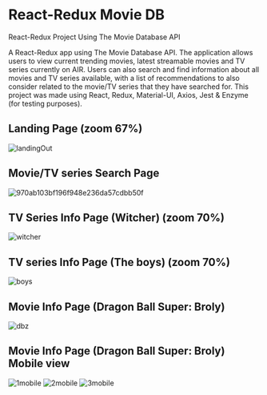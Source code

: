# React-Redux Movie DB
React-Redux Project Using The Movie Database API

A React-Redux app using The Movie Database API. The application allows users to view current trending
movies, latest streamable movies and TV series currently on AIR. Users can also search and find information about all
movies and TV series available, with a list of recommendations to also consider related to the movie/TV series that they
have searched for. This project was made using React, Redux, Material-UI, Axios, Jest & Enzyme (for testing purposes).

## Landing Page (zoom 67%)
![landingOut](https://user-images.githubusercontent.com/16756025/95521512-9b133f00-09c1-11eb-8ab4-3c251d663952.png)

## Movie/TV series Search Page
![970ab103bf196f948e236da57cdbb50f](https://user-images.githubusercontent.com/16756025/95521561-be3dee80-09c1-11eb-8b47-6e0edb06bea3.png)

## TV Series Info Page (Witcher) (zoom 70%)
![witcher](https://user-images.githubusercontent.com/16756025/95521520-a1a1b680-09c1-11eb-8a47-fdb850a128ee.png)

## TV series Info Page (The boys) (zoom 70%)
![boys](https://user-images.githubusercontent.com/16756025/95521537-acf4e200-09c1-11eb-8095-27d79415ded5.png)

## Movie Info Page (Dragon Ball Super: Broly)
![dbz](https://user-images.githubusercontent.com/16756025/95521577-c433cf80-09c1-11eb-8e53-e6f38eb475aa.png)

## Movie Info Page (Dragon Ball Super: Broly) Mobile view
![1mobile](https://user-images.githubusercontent.com/16756025/95521661-fe9d6c80-09c1-11eb-8ce0-8f44e55584dd.png)
![2mobile](https://user-images.githubusercontent.com/16756025/95521685-05c47a80-09c2-11eb-8cd1-4193262217f8.png)
![3mobile](https://user-images.githubusercontent.com/16756025/95521698-0b21c500-09c2-11eb-928e-74f598a5c9d5.png)
